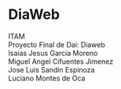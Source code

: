 # DiaWeb
ITAM <br>
Proyecto Final de Dai: Diaweb <br>
Isaias Jesus Garcia Moreno <br>
Miguel Angel Cifuentes Jimenez <br>
Jose Luis Sandin Espinoza <br>
Luciano Montes de Oca <br>
